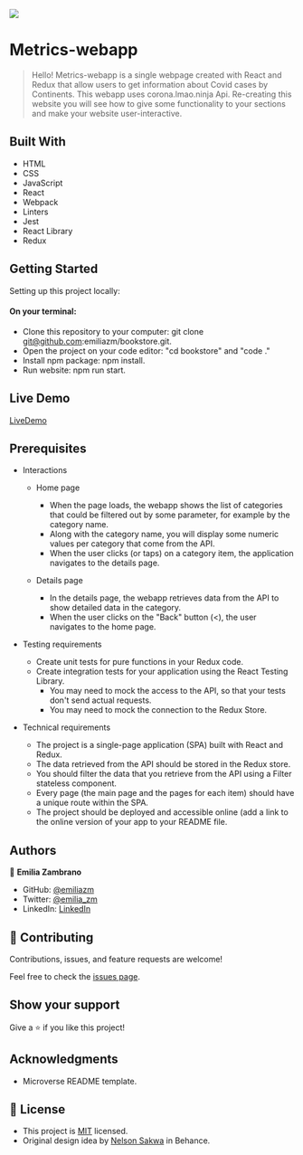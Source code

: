 ![](https://img.shields.io/badge/Microverse-blueviolet)

# Metrics-webapp

> Hello!
Metrics-webapp is a single webpage created with React and Redux that allow users to get information about Covid cases by Continents. This webapp uses corona.lmao.ninja Api. Re-creating this website you will see how to give some functionality to your sections and make your website
user-interactive.


## Built With

- HTML
- CSS
- JavaScript
- React
- Webpack
- Linters
- Jest
- React Library
- Redux

## Getting Started

Setting up this project locally:
#### On your terminal:
- Clone this repository to your computer: git clone git@github.com:emiliazm/bookstore.git.
- Open the project on your code editor: "cd bookstore" and "code ."
- Install npm package: npm install.
- Run website: npm run start.


## Live Demo
[LiveDemo](https://emiliazm.github.io/metrics-webapp/)

## Prerequisites

- Interactions
  - Home page
    - When the page loads, the webapp shows the list of categories that could be filtered out by some parameter, for example by the category name.
    - Along with the category name, you will display some numeric values per category that come from the API.
    - When the user clicks (or taps) on a category item, the application navigates to the details page.

  - Details page
    - In the details page, the webapp retrieves data from the API to show detailed data in the category.
    - When the user clicks on the "Back" button (<), the user navigates to the home page.

- Testing requirements
  - Create unit tests for pure functions in your Redux code.
  - Create integration tests for your application using the React Testing Library.
    - You may need to mock the access to the API, so that your tests don't send actual requests.
    - You may need to mock the connection to the Redux Store.

- Technical requirements
  - The project is a single-page application (SPA) built with React and Redux.
  - The data retrieved from the API should be stored in the Redux store.
  - You should filter the data that you retrieve from the API using a Filter stateless component.
  - Every page (the main page and the pages for each item) should have a unique route within the SPA.
  - The project should be deployed and accessible online (add a link to the online version of your app to your README file.

## Authors

👤 **Emilia Zambrano**

- GitHub: [@emiliazm](https://github.com/emiliazm)
- Twitter: [@emilia_zm](https://twitter.com/emilia_zm)
- LinkedIn: [LinkedIn](https://www.linkedin.com/in/emilia-zambrano-montero-aa30a611b/)


## 🤝 Contributing

Contributions, issues, and feature requests are welcome!

Feel free to check the [issues page](https://github.com/emiliazm/bookstore/issues).

## Show your support

Give a ⭐️ if you like this project!

## Acknowledgments

- Microverse README template.

## 📝 License

- This project is [MIT](./MIT.md) licensed.
- Original design idea by [Nelson Sakwa](https://www.behance.net/gallery/31579789/Ballhead-App-(Free-PSDs)) in Behance.

